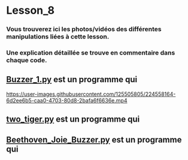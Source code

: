# Lesson_8

### Vous trouverez ici les photos/vidéos des différentes manipulations liées à cette lesson.

### Une explication détaillée se trouve en commentaire dans chaque code.

## [Buzzer_1.py](Buzzer_1.py) est un programme qui

https://user-images.githubusercontent.com/125505805/224558164-6d2ee6b5-caa0-4703-80d8-2bafa6f6636e.mp4


## [two_tiger.py](two_tiger.py) est un programme qui

## [Beethoven_Joie_Buzzer.py](Beethoven_Joie_Buzzer.py) est un programme qui

